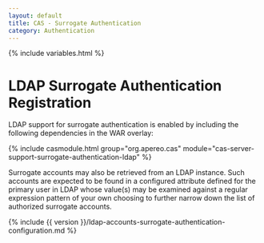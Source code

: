 ```yaml
---
layout: default
title: CAS - Surrogate Authentication
category: Authentication
---
```

{% include variables.html %}


# LDAP Surrogate Authentication Registration

LDAP support for surrogate authentication is enabled by including the following dependencies in the WAR overlay:

{% include casmodule.html group="org.apereo.cas" module="cas-server-support-surrogate-authentication-ldap" %}

Surrogate accounts may also be retrieved from an LDAP instance. Such accounts are expected to be found in a configured attribute defined for the primary user in LDAP whose value(s) may be examined against a regular expression pattern of your own choosing to further narrow down the list of authorized surrogate accounts. 

{% include {{ version }}/ldap-accounts-surrogate-authentication-configuration.md %}
